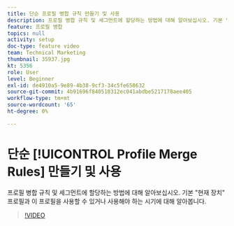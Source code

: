 ```yaml
---
title: 단순 프로필 병합 규칙 만들기 및 사용
description: 프로필 병합 규칙 및 세그먼트에 할당하는 방법에 대해 알아보십시오. 기본 "현재 장치" 프로필과 이 프로필을 사용할 수 있거나 사용해야 하는 시기에 대해 알아봅니다.
feature: 프로필 병합
topics: null
activity: setup
doc-type: feature video
team: Technical Marketing
thumbnail: 35937.jpg
kt: 5356
role: User
level: Beginner
exl-id: de4910a5-9e89-4b38-9cf3-34c5fe658632
source-git-commit: 4b91696f840518312ec041abdbe5217178aee405
workflow-type: tm+mt
source-wordcount: '65'
ht-degree: 0%

---
```


# 단순 [!UICONTROL Profile Merge Rules] 만들기 및 사용

프로필 병합 규칙 및 세그먼트에 할당하는 방법에 대해 알아보십시오. 기본 &quot;현재 장치&quot; 프로필과 이 프로필을 사용할 수 있거나 사용해야 하는 시기에 대해 알아봅니다.

>[!VIDEO](https://video.tv.adobe.com/v/35937/?quality=12&learn=on)
